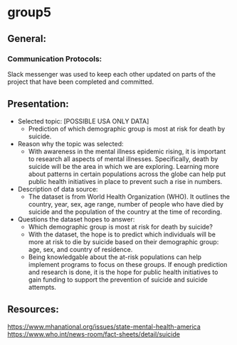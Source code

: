 # group5
## General:
### Communication Protocols:
Slack messenger was used to keep each other updated on parts of the project that have been completed and committed.

## Presentation:
* Selected topic:
[POSSIBLE USA ONLY DATA]
    * Prediction of which demographic group is most at risk for death by suicide.    
* Reason why the topic was selected:
    * With awareness in the mental illness epidemic rising, it is important to research all aspects of mental illnesses. Specifically, death by suicide will be the area in which we are exploring. Learning more about patterns in certain populations across the globe can help put public health initiatives in place to prevent such a rise in numbers.
* Description of data source:
    * The dataset is from World Health Organization (WHO). It outlines the country, year, sex, age range, number of people who have died by suicide and the population of the country at the time of recording.
* Questions the dataset hopes to answer:
    * Which demographic group is most at risk for death by suicide?
    * With the dataset, the hope is to predict which individuals will be more at risk to die by suicide based on their demographic group: age, sex, and country of residence. 
    * Being knowledgable about the at-risk populations can help implement programs to focus on these groups. If enough prediction and research is done, it is the hope for public health initiatives to gain funding to support the prevention of suicide and suicide attempts. 

## Resources:
https://www.mhanational.org/issues/state-mental-health-america
https://www.who.int/news-room/fact-sheets/detail/suicide
